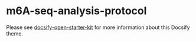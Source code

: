 # m6A-seq-analysis-protocol



Please see [docsify-open-starter-kit](https://github.com/hibbitts-design/docsify-open-publishing-starter-kit) for more information about this Docsify theme.



